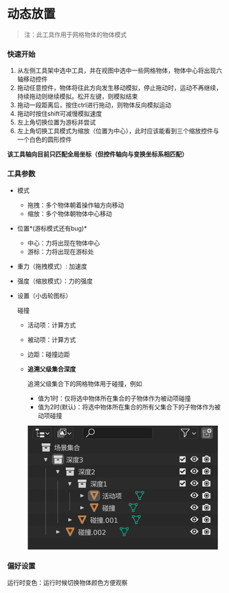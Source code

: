 # 动态放置

> 注：此工具作用于网格物体的物体模式

### 快速开始

1. 从左侧工具架中选中工具，并在视图中选中一些网格物体，物体中心将出现六轴移动控件
2. 拖动任意控件，物体将往此方向发生移动模拟，停止拖动时，运动不再继续，持续拖动则继续模拟。松开左键，则模拟结束
3. 拖动一段距离后，按住ctrl进行拖动，则物体反向模拟运动
4. 拖动时按住shift可减慢模拟速度
5. 左上角切换位置为游标并尝试
6. 左上角切换工具模式为缩放（位置为中心），此时应该能看到三个缩放控件与一个白色的圆形控件

**该工具轴向目前只匹配全局坐标（但控件轴向与变换坐标系相匹配）**

### 工具参数

+ 模式
  + 拖拽：多个物体朝着操作轴方向移动
  + 缩放：多个物体朝物体中心移动
  
+ 位置*(游标模式还有bug)*
  + 中心：力将出现在物体中心
  + 游标：力将出现在游标处

+ 重力（拖拽模式）: 加速度
  
+ 强度（缩放模式）：力的强度

+ 设置（小齿轮图标）

  碰撞

  + 活动项：计算方式

  + 被动项：计算方式

  + 边距：碰撞边距

  + **追溯父级集合深度**

    追溯父级集合下的网格物体用于碰撞，例如

    + 值为1时：仅将选中物体所在集合的子物体作为被动项碰撞
    + 值为2时(默认)：将选中物体所在集合的所有父集合下的子物体作为被动项碰撞

    ![](./coll_tips.png)
    
### 偏好设置

运行时变色：运行时候切换物体颜色方便观察